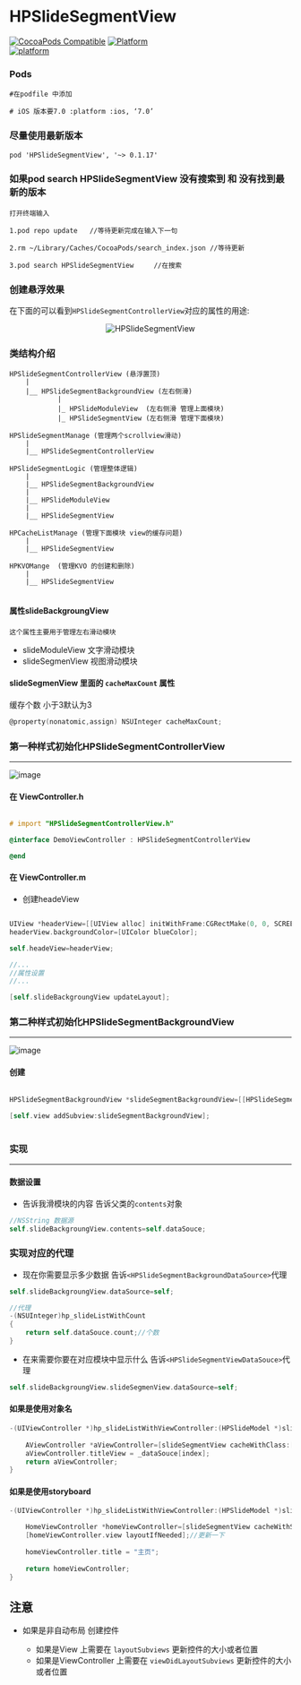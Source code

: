 # HPSlideSegmentView

[![CocoaPods Compatible](https://img.shields.io/cocoapods/v/HPSlideSegmentView.svg?style=flat)](https://img.shields.io/cocoapods/v/HPSlideSegmentView.svg)                           [![Platform](https://img.shields.io/cocoapods/p/HPSlideSegmentView.svg?style=flat)](https://img.shields.io/cocoapods/v/HPSlideSegmentView.svg)                           
[![platform](https://img.shields.io/badge/mail-1002230810@qq.com-brightgreen.svg)](mailto:1002230810@vip.qq.com?subject=Lanhaiyang&nbsp;HPSlideSegmentView&body=Hi&nbsp;Lanhaiyang,)

### Pods 

```
#在podfile 中添加

# iOS 版本要7.0 :platform :ios, ‘7.0’
```
### 尽量使用最新版本

```
pod 'HPSlideSegmentView', '~> 0.1.17'
```
### 如果pod search HPSlideSegmentView 没有搜索到 和 没有找到最新的版本

```
打开终端输入

1.pod repo update 	//等待更新完成在输入下一句

2.rm ~/Library/Caches/CocoaPods/search_index.json //等待更新

3.pod search HPSlideSegmentView		//在搜索

```

### 创建悬浮效果


在下面的可以看到`HPSlideSegmentControllerView`对应的属性的用途:


<p align="center" >
  <img src="https://github.com/lanhaiyang/HPSlideSegmentView/blob/master/README/fundation.png" alt="HPSlideSegmentView" title="HPSlideSegmentView">
</p>

### 类结构介绍

```
HPSlideSegmentControllerView (悬浮置顶)
	|
	|__ HPSlideSegmentBackgroundView (左右侧滑)
			|
			|_ HPSlideModuleView  (左右侧滑 管理上面模块)
			|_ HPSlideSegmentView (左右侧滑 管理下面模块)
			
HPSlideSegmentManage (管理两个scrollview滑动)
	|
	|__ HPSlideSegmentControllerView
	
HPSlideSegmentLogic (管理整体逻辑)
	|
	|__ HPSlideSegmentBackgroundView
	|
	|__ HPSlideModuleView
	|
	|__ HPSlideSegmentView
	
HPCacheListManage (管理下面模块 view的缓存问题)
	|
	|__ HPSlideSegmentView
	
HPKVOMange	(管理KVO 的创建和删除)
	|
	|__ HPSlideSegmentView
	
```

#### 属性slideBackgroungView

```
这个属性主要用于管理左右滑动模块
```

- slideModuleView 文字滑动模块
- slideSegmenView 视图滑动模块

#### slideSegmenView 里面的 `cacheMaxCount` 属性

 缓存个数
 小于3默认为3

``` objective-c
@property(nonatomic,assign) NSUInteger cacheMaxCount;
```

### 第一种样式初始化HPSlideSegmentControllerView
***

![image](https://github.com/lanhaiyang/HPSlideSegmentView/blob/master/README/HPSlideSegmentControllerView.gif)

#### 在 ViewController.h 

``` objective-c

# import "HPSlideSegmentControllerView.h"

@interface DemoViewController : HPSlideSegmentControllerView

@end

```
#### 在 ViewController.m

- 创建headeView	

``` objective-c

UIView *headerView=[[UIView alloc] initWithFrame:CGRectMake(0, 0, SCREEN_WIDTH, 200)];
headerView.backgroundColor=[UIColor blueColor];

self.headeView=headerView;

//...
//属性设置
//...

[self.slideBackgroungView updateLayout];

```

### 第二种样式初始化HPSlideSegmentBackgroundView
***

![image](https://github.com/lanhaiyang/HPSlideSegmentView/blob/master/README/HPSlideSegmentBackgroundView.gif)

#### 创建

``` objective-c

HPSlideSegmentBackgroundView *slideSegmentBackgroundView=[[HPSlideSegmentBackgroundView alloc] initWithFrame:CGRectMake(0, 64, SCREEN_WIDTH, SCREEN_HEIGHT-64)];
 
[self.view addSubview:slideSegmentBackgroundView];  
    
```

### 实现
***

#### 数据设置

- 告诉我滑模块的内容 告诉父类的`contents`对象

``` objective-c
//NSString 数据源
self.slideBackgroungView.contents=self.dataSouce;
```

### 实现对应的代理

- 现在你需要显示多少数据 告诉`<HPSlideSegmentBackgroundDataSource>`代理

``` objective-c
self.slideBackgroungView.dataSource=self;

//代理
-(NSUInteger)hp_slideListWithCount
{
    return self.dataSouce.count;//个数
}

```


- 在来需要你要在对应模块中显示什么 告诉`<HPSlideSegmentViewDataSouce>`代理

``` objective-c
self.slideBackgroungView.slideSegmenView.dataSource=self;

```
#### 如果是使用对象名

```objective-c
-(UIViewController *)hp_slideListWithViewController:(HPSlideModel *)slideSegmentView index:(NSUInteger)index{
    
    AViewController *aViewController=[slideSegmentView cacheWithClass:[AViewController class] initAction:nil];
    aViewController.titleView = _dataSouce[index];
    return aViewController;
}
```

#### 如果是使用storyboard

```objective-c
-(UIViewController *)hp_slideListWithViewController:(HPSlideModel *)slideSegmentView index:(NSUInteger)index{

    HomeViewController *homeViewController=[slideSegmentView cacheWithStoryboard:self.storyboard identifier:@"HomeViewController" cacheIndex:index];
    [homeViewController.view layoutIfNeeded];//更新一下
	
    homeViewController.title = "主页";
	
    return homeViewController;
}

```


## 注意
- 如果是非自动布局 创建控件

	- 如果是View 上需要在 `layoutSubviews` 更新控件的大小或者位置
	- 如果是ViewController 上需要在 `viewDidLayoutSubviews` 更新控件的大小或者位置

